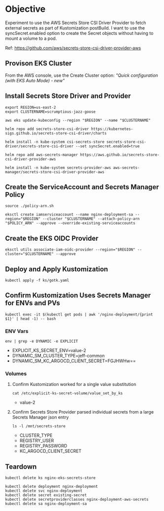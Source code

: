 # Objective

Experiment to use the AWS Secrets Store CSI Driver Provider to fetch external secrets as part of Kustomization postBuild. I want to use the syncSecret.enabled option to create the Secret objects without having to mount a volume to a pod.

Ref: https://github.com/aws/secrets-store-csi-driver-provider-aws

## Provison EKS Cluster
From the AWS console, use the Create Cluster option: *"Quick configuration (with EKS Auto Mode) - new"*

## Install Secrets Store Driver and Provider
```
export REGION=us-east-2
export CLUSTERNAME=scrumptious-jazz-goose

aws eks update-kubeconfig --region "$REGION" --name "$CLUSTERNAME"

helm repo add secrets-store-csi-driver https://kubernetes-sigs.github.io/secrets-store-csi-driver/charts

helm install -n kube-system csi-secrets-store secrets-store-csi-driver/secrets-store-csi-driver --set syncSecret.enabled=true

helm repo add aws-secrets-manager https://aws.github.io/secrets-store-csi-driver-provider-aws

helm install -n kube-system secrets-provider-aws aws-secrets-manager/secrets-store-csi-driver-provider-aws
```

## Create the ServiceAccount and Secrets Manager Policy
```
source ./policy-arn.sh

eksctl create iamserviceaccount --name nginx-deployment-sa --region="$REGION" --cluster "$CLUSTERNAME" --attach-policy-arn "$POLICY_ARN" --approve --override-existing-serviceaccounts
```

## Create the EKS OIDC Provider
```
eksctl utils associate-iam-oidc-provider --region="$REGION" --cluster="$CLUSTERNAME" --approve
```

## Deploy and Apply Kustomization
```
kubectl apply -f ks/gotk.yaml
```

## Confirm Kustomization Uses Secrets Manager for ENVs and PVs
```
kubectl exec -it $(kubectl get pods | awk '/nginx-deployment/{print $1}' | head -1) -- bash
```

### ENV Vars
`env | grep -e DYNAMIC -e EXPLICIT`
   - EXPLICIT_KS_SECRET_ENV=value-2
   - DYNAMIC_SM_CLUSTER_TYPE=jeff-common
   - DYNAMIC_SM_KC_ARGOCD_CLIENT_SECRET=FGJHWHw==

### Volumes
1. Confirm Kustomization worked for a single value substitution

   `cat /etc/explicit-ks-secret-volume/value_set_by_ks`
   - value-2

2. Confirm Secrets Store Provider parsed individual secrets from a large Secrets Manager json entry
   
   `ls -l /mnt/secrets-store`
   - CLUSTER_TYPE
   - REGISTRY_USER
   - REGISTRY_PASSWORD
   - KC_ARGOCD_CLIENT_SECRET

## Teardown
```
kubectl delete ks nginx-eks-secrets-store

kubectl delete deployment nginx-deployment
kubectl delete svc nginx-deployment
kubectl delete secret existing-secret
kubectl delete secretproviderclasses nginx-deployment-aws-secrets
kubectl delete sa nginx-deployment-sa
```